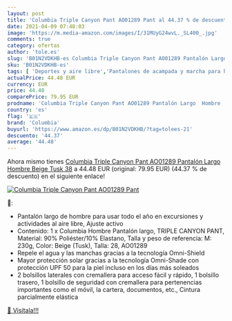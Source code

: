 ```yaml
---
layout: post
title: 'Columbia Triple Canyon Pant AO01289 Pant al 44.37 % de descuento'
date: 2021-04-09 07:48:03
image: 'https://m.media-amazon.com/images/I/31MUyG24wvL._SL400_.jpg'
comments: true
category: ofertas
author: 'tole.es'
slug: 'B01N2VDKHB-es Columbia Triple Canyon Pant AO01289 Pantalón Largo Hombre...'
sku: 'B01N2VDKHB-es'
tags: [ 'Deportes y aire libre','Pantalones de acampada y marcha para hombre','Ropa de acampada','Ropa de acampada para hombre','Ropa y equipamiento para ocio al aire libre','columbia','pantalón', ]
actualPrice: 44.48 EUR
currency: EUR
price: 44.48
comparePrice: 79.95 EUR
prodname: 'Columbia Triple Canyon Pant AO01289 Pantalón Largo  Hombre  Beige  Tusk   38'
country: 'es'
flag: '🇪🇸'
brand: 'Columbia'
buyurl: 'https://www.amazon.es/dp/B01N2VDKHB/?tag=tolees-21'
descuento: '44.37'
average: '44.48'
---
```


Ahora mismo tienes [Columbia Triple Canyon Pant AO01289 Pantalón Largo  Hombre  Beige  Tusk   38](https://www.amazon.es/dp/B01N2VDKHB/?tag=tolees-21) a 44.48 EUR (original: 79.95 EUR) (44.37 %  de descuento) en el siguiente enlace!

[![Columbia Triple Canyon Pant AO01289 Pant](https://m.media-amazon.com/images/I/31MUyG24wvL._SL400_.jpg)](https://www.amazon.es/dp/B01N2VDKHB/?tag=tolees-21)

🔎:

- Pantalón largo de hombre para usar todo el año en excursiones y actividades al aire libre, Ajuste activo
- Contenido: 1 x Columbia Hombre Pantalón largo, TRIPLE CANYON PANT, Material: 90% Poliéster/10% Elastano, Talla y peso de referencia: M: 230g, Color: Beige (Tusk), Talla: 28, AO01289
- Repele el agua y las manchas gracias a la tecnología Omni-Shield
- Mayor protección solar gracias a la tecnología Omni-Shade con protección UPF 50 para la piel incluso en los días más soleados
- 2 bolsillos laterales con cremallera para acceso fácil y rápido, 1 bolsillo trasero, 1 bolsillo de seguridad con cremallera para pertenencias importantes como el móvil, la cartera, documentos, etc., Cintura parcialmente elástica

[🛒 Visítala!!!](https://www.amazon.es/dp/B01N2VDKHB/?tag=tolees-21)
